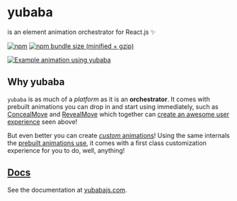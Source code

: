 # yubaba

is an element animation orchestrator for React.js ✨

[![npm](https://img.shields.io/npm/v/yubaba.svg)](https://www.npmjs.com/package/yubaba)
[![npm bundle size (minified + gzip)](https://img.shields.io/bundlephobia/minzip/yubaba.svg)](https://bundlephobia.com/result?p=yubaba)

[![Example animation using yubaba](https://github.com/madou/yubaba/raw/master/test/images/intro.gif)](https://yubabajs.com/advanced-usage)

## Why yubaba

`yubaba` is as much of a _platform_ as it is an **orchestrator**.
It comes with prebuilt animations you can drop in and start using immediately,
such as [ConcealMove](https://yubabajs.com/conceal-move) and [RevealMove](https://yubabajs.com/reveal-move) which together can [create an awesome user experience](https://yubabajs.com/advanced-usage) seen above!

But even better you can create [_custom_ animations](https://yubabajs.com/custom-animations)!
Using the same internals the [prebuilt animations use](https://yubabajs.com/getting-started),
it comes with a first class customization experience for you to do,
well,
anything!

## [Docs](https://yubabajs.com)

See the documentation at [yubabajs.com](https://yubabajs.com).
